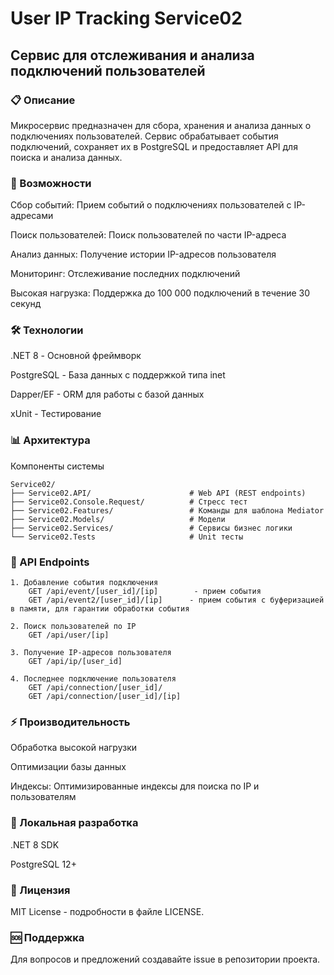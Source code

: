 # User IP Tracking Service02

## Сервис для отслеживания и анализа подключений пользователей


### 📋 Описание

Микросервис предназначен для сбора, хранения и анализа данных о подключениях пользователей. Сервис обрабатывает события подключений, сохраняет их в PostgreSQL и предоставляет API для поиска и анализа данных.

### 🚀 Возможности
Сбор событий: Прием событий о подключениях пользователей с IP-адресами

Поиск пользователей: Поиск пользователей по части IP-адреса

Анализ данных: Получение истории IP-адресов пользователя

Мониторинг: Отслеживание последних подключений

Высокая нагрузка: Поддержка до 100 000 подключений в течение 30 секунд

### 🛠 Технологии

.NET 8 - Основной фреймворк

PostgreSQL - База данных с поддержкой типа inet

Dapper/EF - ORM для работы с базой данных

xUnit - Тестирование

### 📊 Архитектура
Компоненты системы

    Service02/
    ├── Service02.API/                      # Web API (REST endpoints)
    ├── Service02.Console.Request/          # Стресс тест
    ├── Service02.Features/                 # Команды для шаблона Mediator
    ├── Service02.Models/                   # Модели
    ├── Service02.Services/                 # Сервисы бизнес логики
    └── Service02.Tests                     # Unit тесты

### 📡 API Endpoints
    1. Добавление события подключения
        GET /api/event/[user_id]/[ip]		 - прием события
        GET /api/event2/[user_id]/[ip]		- прием события с буферизацией в памяти, для гарантии обработки события

    2. Поиск пользователей по IP
        GET /api/user/[ip]

    3. Получение IP-адресов пользователя
        GET /api/ip/[user_id]

    4. Последнее подключение пользователя
        GET /api/connection/[user_id]/
        GET /api/connection/[user_id]/[ip]


### ⚡ Производительность

Обработка высокой нагрузки

Оптимизации базы данных

Индексы: Оптимизированные индексы для поиска по IP и пользователям

### 🔧 Локальная разработка

.NET 8 SDK

PostgreSQL 12+

### 📝 Лицензия

MIT License - подробности в файле LICENSE.

### 🆘 Поддержка

Для вопросов и предложений создавайте issue в репозитории проекта.